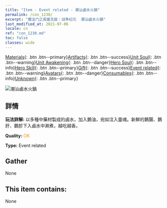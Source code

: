 ```yaml
---
title: "Item - Event related - 潮汕鹵水火鍋"
permalink: /con_1230/
excerpt: "魔法门之英雄无敌：战争纪元  潮汕鹵水火鍋"
last_modified_at: 2021-07-06
locale: cn
ref: "con_1230.md"
toc: false
classes: wide
---
```

 [Materials](/ItemsCN/){: .btn .btn--primary}[Artifacts](/ItemsCN/Artifacts/){: .btn .btn--success}[Unit Soul](/ItemsCN/UnitSoul/){: .btn .btn--warning}[Unit Awakening](/ItemsCN/UnitAwakening/){: .btn .btn--danger}[Hero Soul](/ItemsCN/HeroSoul/){: .btn .btn--info}[Hero Skill](/ItemsCN/HeroSkill/){: .btn .btn--primary}[Gift](/ItemsCN/Gift/){: .btn .btn--success}[Event related](/ItemsCN/Events/){: .btn .btn--warning}[Avatars](/ItemsCN/Avatars/){: .btn .btn--danger}[Consumables](/ItemsCN/Consumables/){: .btn .btn--info}[Unknown](/ItemsCN/Unknown/){: .btn .btn--primary}

 ![潮汕鹵水火鍋](/images/t/i_81531131.png)

## 詳情
 **玩法詳解:** 以多種中藥材製成的鹵水，加入鵝油，宛如注入靈魂。新鮮的鵝腸、鵝肝、鵝胗下入鹵水中涮煮，越吃越香。

 **Quality:** <span style="color: #FF8C00">OK</span>

 **Type:** Event related

## Gather

  None

## This item contains:

  None

